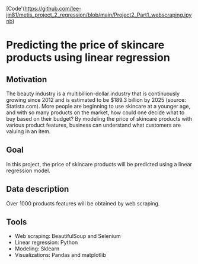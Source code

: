 [Code'(https://github.com/lee-jin81/metis_project_2_regression/blob/main/Project2_Part1_webscraping.ipynb)

# Predicting the price of skincare products using linear regression
## Motivation
The beauty industry is a multibillion-dollar industry that is continuously growing since 2012 and is estimated to be $189.3 billion by 2025 (source: Statista.com). More people are beginning to use skincare at a younger age, and with so many products on the market, how could one decide what to buy based on their budget? By modeling the price of skincare products with various product features, business can understand what customers are valuing in an item. 

## Goal
In this project, the price of skincare products will be predicted using a linear regression model.  

## Data description
Over 1000 products features will be obtained by web scraping. 

## Tools
* Web scraping: BeautifulSoup and Selenium
* Linear regression: Python
* Modeling: Sklearn
* Visualizations: Pandas and matplotlib

